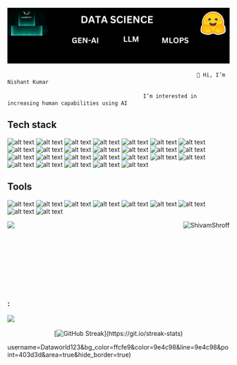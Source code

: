 ![logo](https://github.com/Dataworld123/Dataworld123/blob/main/banner.png)

                                                                👋 Hi, I’m Nishant Kumar
                                                                  
                                               I’m interested in increasing human capabilities using AI


       
                                                             
   
                                                                                               
## Tech stack

![alt text](https://img.shields.io/badge/python-167E5A?style=for-the-badge&logo=python)
![alt text](https://img.shields.io/badge/C++-167E5A?style=for-the-badge&logo=cplusplus)
![alt text](https://img.shields.io/badge/HTML-167E5A?style=for-the-badge&logo=html5)
![alt text](https://img.shields.io/badge/Css-167E5A?style=for-the-badge&logo=css3)
![alt text](https://img.shields.io/badge/django-167E5A?style=for-the-badge&logo=django)
![alt text](https://img.shields.io/badge/Tailwind-167E5A?style=for-the-badge&logo=tailwindcss)
![alt text](https://img.shields.io/badge/tensorflow-167E5A?style=for-the-badge&logo=tensorflow)
![alt text](https://img.shields.io/badge/Keras-167E5A?style=for-the-badge&logo=Keras)
![alt text](https://img.shields.io/badge/Huggingface-167E5A?style=for-the-badge&logo=Huggingface)
![alt text](https://img.shields.io/badge/Flask-167E5A?style=for-the-badge&logo=Flask)
![alt text](https://img.shields.io/badge/Openai-167E5A?style=for-the-badge&logo=Openai)
![alt text](https://img.shields.io/badge/Statistics-167E5A?style=for-the-badge&logo=Statistics)
![alt text](https://img.shields.io/badge/MongoDB-167E5A?style=for-the-badge&logo=mongodb)
![alt text](https://img.shields.io/badge/SQLite-167E5A?style=for-the-badge&logo=sqlite)
![alt text](https://img.shields.io/badge/MySQL-167E5A?style=for-the-badge&logo=mysql)
![alt text](https://img.shields.io/badge/Scikit-learn-167E5A?style=for-the-badge&logo=Scikit-learn)
![alt text](https://img.shields.io/badge/Pandas-167E5A?style=for-the-badge&logo=Pandas)
![alt text](https://img.shields.io/badge/Langchain-167E5A?style=for-the-badge&logo=Langchain)
![alt text](https://img.shields.io/badge/AWS-167E5A?style=for-the-badge&logo=AWS)
![alt text](https://img.shields.io/badge/Pinecone-167E5A?style=for-the-badge&logo=Pinecone)
![alt text](https://img.shields.io/badge/LangGraph-167E5A?style=for-the-badge&logo=LangGraph)
![alt text](https://img.shields.io/badge/Chromadb-167E5A?style=for-the-badge&logo=Chromadb)
![alt text](https://img.shields.io/badge/AI-167E5A?style=for-the-badge&logo=AI)
![alt text](https://img.shields.io/badge/Ml-167E5A?style=for-the-badge&logo=ML)
![alt text](https://img.shields.io/badge/DeepLearning-167E5A?style=for-the-badge&logo=DeepLearning)
![alt text](https://img.shields.io/badge/GenerativeAI-167E5A?style=for-the-badge&logo=GenerativeAI)

## Tools

![alt text](https://img.shields.io/badge/Git-05A081?style=for-the-badge&logo=git)
![alt text](https://img.shields.io/badge/GitHub-05A081?style=for-the-badge&logo=github)
![alt text](https://img.shields.io/badge/docker-05A081?style=for-the-badge&logo=docker)
![alt text](https://img.shields.io/badge/kubernetes-05A081?style=for-the-badge&logo=kubernetes)
![alt text](https://img.shields.io/badge/GitLab-05A081?style=for-the-badge&logo=gitlab)
![alt text](https://img.shields.io/badge/VsCode-05A081?style=for-the-badge&logo=visualstudiocode)
![alt text](https://img.shields.io/badge/Jupiter-05A081?style=for-the-badge&logo=Jupiter)
![alt text](https://img.shields.io/badge/Pycharm-05A081?style=for-the-badge&logo=Pycharm)
![alt text](https://img.shields.io/badge/Anaconda-05A081?style=for-the-badge&logo=Anaconda)



<div align="center" > 
 <div>
<img flex=row width=auto align="left" src="https://github-readme-stats.vercel.app/api?username=ShivamShroff&show_icons=true&theme=transparent&count_private=true" />
<img flex=row width=auto align="right"  src="https://github-readme-stats.vercel.app/api/top-langs?username=ShivamShroff&show_icons=true&theme=transparent&layout=compact&count_private=true" alt="ShivamShroff" />


</div>

  

<br/>
 <br/>
 <br/>
 <br/>
 <br/>
 <br/>
 <br/>
 <br/>
 <br/>
   <div align="left">
    <h3 align="lef" >: </h3>
  
 
   
  <p align="center" > 
  
  [![](https://visitcount.itsvg.in/api?id=ShivamShroff&label=Profile%20Views&color=1&icon=5&pretty=false&count_private=true)](https://visitcount.itsvg.in)
  
  </p>
  </div>
</div>
<div width="full" align="center" >
   
   [![GitHub Streak](http://github-readme-streak-stats.herokuapp.com?user=Dataworld123&theme=transparent&layout=compact&count_private=true")](https://git.io/streak-stats)
  </div>

username=Dataworld123&bg_color=ffcfe9&color=9e4c98&line=9e4c98&point=403d3d&area=true&hide_border=true)

 


 
<!---
Dataworld123/Dataworld123 is a ✨ special ✨ repository because its `README.md` (this file) appears on your GitHub profile.
You can click the Preview link to take a look at your changes.
--->
